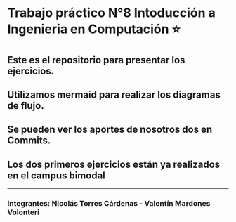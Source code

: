 # Trabajo práctico N°8 Intoducción a Ingenieria en Computación :star:
## Este es el repositorio para presentar los ejercicios.
## Utilizamos mermaid para realizar los diagramas de flujo.
## Se pueden ver los aportes de nosotros dos en Commits.
## Los dos primeros ejercicios están ya realizados en el campus bimodal
---
### Integrantes: Nicolás Torres Cárdenas - Valentín Mardones Volonteri
